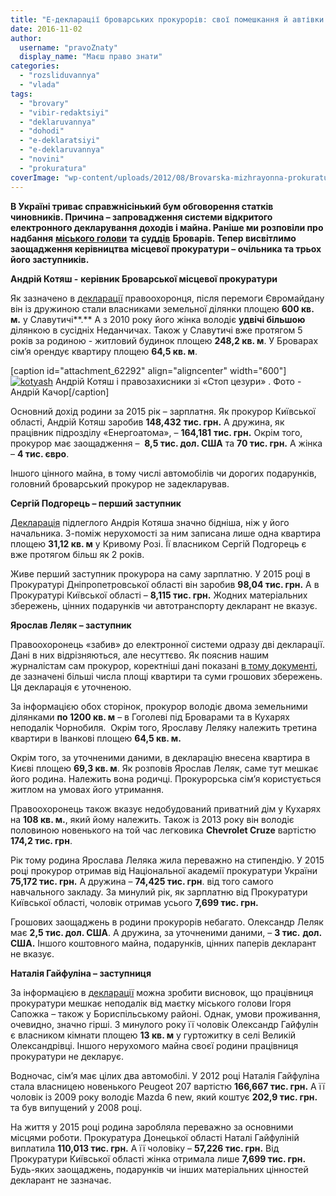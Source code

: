 ```yaml
---
title: "Е-декларації броварських прокурорів: свої помешкання й автівки мають не всі"
date: 2016-11-02
author: 
  username: "pravoZnaty"
  display_name: "Маєш право знати"
categories: 
  - "rozsliduvannya"
  - "vlada"
tags: 
  - "brovary"
  - "vibir-redaktsiyi"
  - "deklaruvannya"
  - "dohodi"
  - "e-deklaratsiyi"
  - "e-deklaruvannya"
  - "novini"
  - "prokuratura"
coverImage: "wp-content/uploads/2012/08/Brovarska-mizhrayonna-prokuratura.jpg"
---
```


**В Україні триває справжнісінький бум обговорення статків чиновників. Причина – запровадження системи відкритого електронного декларування доходів і майна. Раніше ми розповіли про надбання** [**міського голови**](https://mpz.brovary.org/e-deklaratsiya-sapozhka-groshi-zhytlo-zemelni-dilyanky-majzhe-vse-vlasnist-druzhyny/) **та** [**суддів**](https://mpz.brovary.org/e-deklaratsiyi-11-brovarskyh-sudej/) **Броварів. Тепер висвітлимо заощадження керівництва місцевої прокуратури – очільника та трьох його заступників.**

**Андрій Котяш -** **керівник Броварської місцевої прокуратури**

Як зазначено в [декларації](https://public.nazk.gov.ua/declaration/07780158-d388-4449-aff6-75ce256b8d18) правоохоронця, після перемоги Євромайдану він із дружиною стали власниками земельної ділянки площею **600 кв. м.** у Славутичі**.** А з 2010 року його жінка володіє **удвічі більшою** ділянкою в сусідніх Неданчичах. Також у Славутичі вже протягом 5 років за родиною - житловий будинок площею **248,2 кв. м**. У Броварах сім’я орендує квартиру площею **64,5 кв. м**.

\[caption id="attachment\_62292" align="aligncenter" width="600"\][![kotyash](https://mpz.brovary.org/wp-content/uploads/2016/11/kotyash.jpg)](https://mpz.brovary.org/wp-content/uploads/2016/11/kotyash.jpg) Андрій Котяш і правозахисники зі «Стоп цезури» . Фото - Андрій Качор\[/caption\]

Основний дохід родини за 2015 рік – зарплатня. Як прокурор Київської області, Андрій Котяш заробив **148,432** **тис. грн.** А дружина, як працівник підрозділу «Енергоатома», – **164,181** **тис. грн.** Окрім того, прокурор має заощадження –  **8,5 тис. дол. США** та **70 тис. грн.** А жінка – **4 тис. євро**.

Іншого цінного майна, в тому числі автомобілів чи дорогих подарунків, головний броварський прокурор не задекларував.

**Сергій Подгорець – перший заступник**

[Декларація](https://public.nazk.gov.ua/declaration/f5b1e27e-5759-47d4-a475-eba1ac5e5eb0) підлеглого Андрія Котяша значно бідніша, ніж у його начальника. З-поміж нерухомості за ним записана лише одна квартира площею **31,12 кв. м** у Кривому Розі. Її власником Сергій Подгорець є вже протягом більш як 2 років.

Живе перший заступник прокурора на саму зарплатню. У 2015 році в Прокуратурі Дніпропетровської області він заробив **98,04 тис. грн.** А в Прокуратурі Київської області – **8,115 тис. грн.** Жодних матеріальних збережень, цінних подарунків чи автотранспорту декларант не вказує.

**Ярослав Леляк – заступник**

Правоохоронець «забив» до електронної системи одразу дві декларації. Дані в них відрізняються, але несуттєво. Як пояснив нашим журналістам сам прокурор, коректніші дані показані [в тому документі](https://public.nazk.gov.ua/declaration/bb8c2432-52e2-44eb-ae61-73abb060a187), де зазначені більші числа площі квартири та суми грошових збережень. Ця декларація є уточненою.

За інформацією обох сторінок, прокурор володіє двома земельними ділянками **по 1200 кв. м** – в Гоголеві під Броварами та в Кухарях неподалік Чорнобиля.  Окрім того, Ярославу Леляку належить третина квартири в Іванкові площею **64,5 кв. м.**

Окрім того, за уточненими даними, в декларацію внесена квартира в Києві площею **69,3 кв. м**. Як розповів Ярослав Леляк, саме тут мешкає його родина. Належить вона родичці. Прокурорська сім’я користується житлом на умовах його утримання.

Правоохоронець також вказує недобудований приватний дім у Кухарях на **108 кв. м.**, який йому належить. Також із 2013 року він володіє половиною новенького на той час легковика **Chevrolet Cruze** вартістю **174,2 тис. грн**.

Рік тому родина Ярослава Леляка жила переважно на стипендію. У 2015 році прокурор отримав від Національної академії прокуратури України **75,172 тис. грн.** А дружина – **74,425 тис. грн**. від того самого навчального закладу. За минулий рік, як зарплатню від Прокуратури Київської області, чоловік отримав усього **7,699 тис. грн.**

Грошових заощаджень в родини прокурорів небагато. Олександр Леляк має **2,5 тис. дол. США**. А дружина, за уточненими даними, – **3 тис.** **дол. США.** Іншого коштовного майна, подарунків, цінних паперів декларант не вказує.

**Наталія Гайфуліна – заступниця**

За інформацією в [декларації](https://public.nazk.gov.ua/declaration/c6ba7095-bf68-4b6d-9f72-643d748e36cf) можна зробити висновок, що працівниця прокуратури мешкає неподалік від маєтку міського голови Ігоря Сапожка – також у Бориспільському районі. Однак, умови проживання, очевидно, значно гірші. З минулого року її чоловік Олександр Гайфулін є власником кімнати площею **13 кв. м** у гуртожитку в селі Великій Олександрівці. Іншого нерухомого майна своєї родини працівниця прокуратури не декларує.

Водночас, сім’я має цілих два автомобілі. У 2012 році Наталія Гайфуліна стала власницею новенького Peugeot 207 вартістю **166,667 тис. грн.** А її чоловік із 2009 року володіє Mazda 6 new, який коштує **202,9 тис. грн.** та був випущений у 2008 році.

На життя у 2015 році родина заробляла переважно за основними місцями роботи. Прокуратура Донецької області Наталі Гайфуліній виплатила **110,013 тис. грн.** А її чоловіку – **57,226 тис. грн.** Від Прокуратури Київської області жінка отримала лише **7,699 тис. грн.** Будь-яких заощаджень, подарунків чи інших матеріальних цінностей декларант не зазначає.

